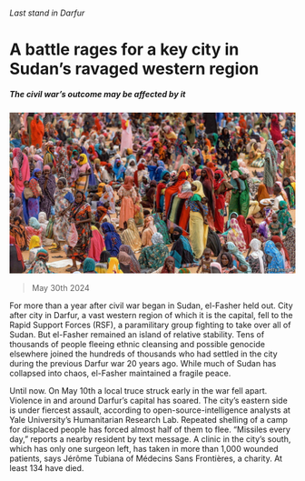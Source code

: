 ###### Last stand in Darfur

# A battle rages for a key city in Sudan’s ravaged western region 

##### The civil war’s outcome may be affected by it 

![image](images/20240601_MAP506.jpg) 

> May 30th 2024 

For more than a year after civil war began in Sudan, el-Fasher held out. City after city in Darfur, a vast western region of which it is the capital, fell to the Rapid Support Forces (RSF), a paramilitary group fighting to take over all of Sudan. But el-Fasher remained an island of relative stability. Tens of thousands of people fleeing ethnic cleansing and possible genocide elsewhere joined the hundreds of thousands who had settled in the city during the previous Darfur war 20 years ago. While much of Sudan has collapsed into chaos, el-Fasher maintained a fragile peace.

Until now. On May 10th a local truce struck early in the war fell apart. Violence in and around Darfur’s capital has soared. The city’s eastern side is under fiercest assault, according to open-source-intelligence analysts at Yale University’s Humanitarian Research Lab. Repeated shelling of a camp for displaced people has forced almost half of them to flee. “Missiles every day,” reports a nearby resident by text message. A clinic in the city’s south, which has only one surgeon left, has taken in more than 1,000 wounded patients, says Jérôme Tubiana of Médecins Sans Frontières, a charity. At least 134 have died.


